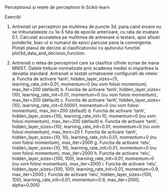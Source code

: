 Perceptronul și rețele de perceptroni în Scikit-learn

Exerciții
1. Antrenati un perceptron pe multimea de puncte 3d, pana cand eroare nu se
imbunatateste cu 1e-5 fata de epocile anterioare, cu rata de invatare 0.1. Calculati
acuratetea pe multimea de antrenare si testare, apoi afisati ponderile, bias-ul si
numarul de epoci parcuse pana la convergenta. Plotati planul de decizie al
clasificatorului cu ajutorului functiei plot3d_data_and_decision_function.

2. Antrenati o retea de perceptroni care sa clasifice cifrele scrise de mana
MNIST. Datele trebuie normalizate prin scaderea mediei si impartirea la deviatia
standard. Antrenati si testati urmatoarele configuratii de retele:
a. Functia de activare ‘tanh’, hidden_layer_sizes=(1),
learning_rate_init=0.01, momentum=0 (nu vom folosi momentum),
max_iter=200 (default)
b. Functia de activare ‘tanh’, hidden_layer_sizes=(10),
learning_rate_init=0.01, momentum=0 (nu vom folosi momentum),
max_iter=200 (default)
c. Functia de activare ‘tanh’, hidden_layer_sizes=(10),
learning_rate_init=0.00001, momentum=0 (nu vom folosi momentum),
max_iter=200 (default)
d. Functia de activare ‘tanh’, hidden_layer_sizes=(10),
learning_rate_init=10, momentum=0 (nu vom folosi momentum),
max_iter=200 (default)
e. Functia de activare ‘tanh’, hidden_layer_sizes=(10),
learning_rate_init=0.01, momentum=0 (nu vom folosi momentum),
max_iters=20
f. Functia de activare ‘tanh’, hidden_layer_sizes=(10, 10),
learning_rate_init=0.01, momentum=0 (nu vom folosi momentum),
max_iter=2000
g. Functia de activare ‘relu’, hidden_layer_sizes=(10, 10),
learning_rate_init=0.01, momentum=0 (nu vom folosi momentum),
max_iter=2000
h. Functia de activare ‘relu’, hidden_layer_sizes=(100, 100),
learning_rate_init=0.01, momentum=0 (nu vom folosi momentum),
max_iter=2000
i. Functia de activare ‘relu’, hidden_layer_sizes=(100, 100),
learning_rate_init=0.01, momentum=0.9, max_iter=2000
j. Functia de activare ‘relu’, hidden_layer_sizes=(100, 100),
learning_rate_init=0.01, momentum=0.9, max_iter=2000, alpha=0.005)
